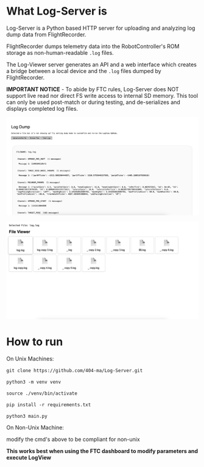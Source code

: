 # What Log-Server is
Log-Server is a Python based HTTP server for uploading and analyzing log dump data from FlightRecorder. 

FlightRecorder dumps telemetry data into the RobotController's ROM storage as non-human-readable `.log` files. 

The Log-Viewer server generates an API and a web interface which creates a bridge between a local device and the `.log` files dumped by FlightRecorder.

**IMPORTANT NOTICE** - To abide by FTC rules, Log-Server does NOT support live read nor direct FS write access to internal SD memory. This tool can only be used post-match or during testing, and de-serializes and displays completed log files. 


![alt text](readme-images/image.png)

![alt text](readme-images/image2.png)

# How to run

On Unix Machines:

```
git clone https://github.com/404-ma/Log-Server.git
```

```
python3 -m venv venv
```

```
source ./venv/bin/activate
```

```
pip install -r requirements.txt
```

```
python3 main.py
```

On Non-Unix Machine:

modify the cmd's above to be compliant for non-unix

**This works best when using the FTC dashboard to modify parameters and execute LogView**
